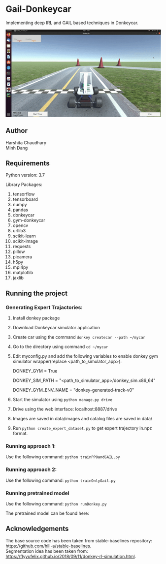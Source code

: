 
# Gail-Donkeycar 
Implementing deep IRL and GAIL based techniques in Donkeycar.

![Donkeycar](rl.gif)

## Author 
Harshita Chaudhary  
Minh Dang  

## Requirements
Python version: 3.7

Library Packages: 
1. tensorflow
2. tensorboard
3. numpy
4. pandas
5. donkeycar
6. gym-donkeycar
7. opencv
8. urllib3
9. scikit-learn
10. scikit-image
11. requests
12. pillow
13. picamera
14. h5py
15. mpi4py
16. matplotlib
17. jaxlib
  

## Running the project

### Generating Expert Trajactories:

1. Install donkey package
2. Download Donkeycar simulator application
3. Create car using the command `donkey createcar --path ~/mycar`
4. Go to the directory using command `cd ~/mycar`
5. Edit myconfig.py and add the following variables to enable donkey gym simulator wrapper(replace <path_to_simulator_app>):

    DONKEY_GYM = True
    
    DONKEY_SIM_PATH = "<path_to_simulator_app>/donkey_sim.x86_64"
    
    DONKEY_GYM_ENV_NAME = "donkey-generated-track-v0"
    
7. Start the simulator using `python manage.py drive`
8. Drive using the web interface: localhost:8887/drive
9. Images are saved in data/images and catalog files are saved in data/
10. Run `python create_expert_dataset.py` to get expert trajectory in.npz format.

### Running approach 1:
Use the following command:
    `python trainPPOandGAIL.py`

### Running approach 2:
Use the following command:
    `python trainOnlyGail.py`

### Running pretrained model
Use the following command:
    `python runDonkey.py`

The pretrained model can be found here:

## Acknowledgements
The base source code has been taken from stable-baselines repository: https://github.com/hill-a/stable-baselines.  
Segmentation idea has been taken from: https://flyyufelix.github.io/2018/09/11/donkey-rl-simulation.html.  
